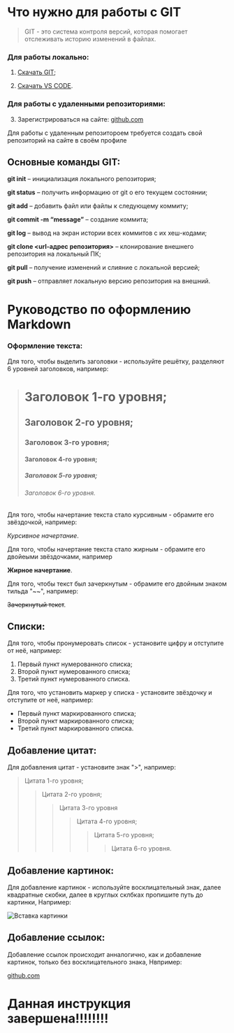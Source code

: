 # Что нужно для работы с GIT    

>GIT - это система контроля версий, которая помогает отслеживать историю изменений в файлах.

### Для работы локально:

1. [Скачать GIT](https://git-scm.com/);

2. [Скачать VS CODE](https://code.visualstudio.com/).

### Для работы с удаленными репозиториями:

3. Зарегистрироваться на сайте: [github.com](https://github.com/)

Для работы с удаленным репозитороем требуется создать свой репозиторий на сайте в своём профиле


## Основные команды GIT:

**git init** – инициализация локального репозитория;

**git status** – получить информацию от git о его текущем состоянии;

**git add** – добавить файл или файлы к следующему коммиту;

**git commit -m “message”** – создание коммита;

**git log** – вывод на экран истории всех коммитов с их хеш-кодами;

**git clone <url-адрес репозитория>** – клонирование внешнего репозитория на  локальный ПК;

**git pull** – получение изменений и слияние с локальной версией;

**git push** – отправляет локальную версию репозитория на внешний.


# Руководство по оформлению Markdown

### Оформление текста:

Для того, чтобы выделить заголовки - используйте решётку, разделяют 6 уровней заголовков, например:

># Заголовок 1-го уровня;
>## Заголовок 2-го уровня;
>### Заголовок 3-го уровня;
>#### Заголовок 4-го уровня;
>##### Заголовок 5-го уровня;
>###### Заголовок 6-го уровня.

Для того, чтобы начертание текста стало курсивным - обрамите его звёздочкой, например:

*Курсивное начертание*.


Для того, чтобы начертание текста стало жирным - обрамите его двойеыми звёздочками, например

**Жирное начертание**.

Для того, чтобы текст был зачеркнутым - обрамите его двойным знаком тильда "~~", например:

~~Зачеркнутый текст~~.

## Списки:

Для того, чтобы пронумеровать список - установите цифру и отступите от неё, например:

1. Первый пункт нумерованного списка;
2. Второй пункт нумерованного списка;
3. Третий пункт нумерованного списка.

Для того, что установить маркер у списка - установите звёздочку и отступите от неё, например:

* Первый пункт маркированного списка;
* Второй пункт маркированного списка;
* Третий пункт маркированного списка.

## Добавление цитат:

Для добавления цитат - установите знак ">", например:

>Цитата 1-го уровня;
>>Цитата 2-го уровня;
>>>Цитата 3-го уровня
>>>>Цитата 4-го уровня;
>>>>>Цитата 5-го уровня;
>>>>>>Цитата 6-го уровня.

## Добавление картинок:

Для добавление картинок - используйте восклицательный знак, далее квадратные скобки, далее в круглых склбках пропишите путь до картинки,
Например:

![Вставка картинки](auto.jpg)


## Добавление ссылок:

Добавление ссылок происходит анналогично, как и добавление картинок, только без восклицательного знака, 
Нвпример:

[github.com](https://github.com/)


# Данная инструкция завершена!!!!!!!!